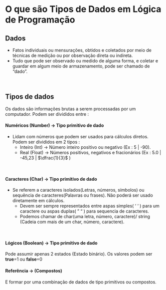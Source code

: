 # O que são Tipos de Dados em Lógica de Programação

## Dados

* Fatos individuais ou mensurações, obtidos e coletados por meio de técnicas de medição ou por observação direta ou indireta.
* Tudo que pode ser observado ou medido de alguma forma, e coletar e guardar em algum meio de armazenamento, pode ser chamado de “dado”.
<br/>

## Tipos de dados

Os dados são informações brutas a serem processadas por um computador. Podem ser divididos entre : 

#### Numéricos (Number) → Tipo primitivo de dado
    
* Lidam com números que podem ser usados para cálculos diretos. Podem ser divididos em 2 tipos :
    - Inteiro (Int) → Número inteiro positivo ou negativo (Ex : 5 | -90).
    - Real (Float) → Números positivos, negativos e fracionários (Ex : 5.0   |  -45,23  |  $\dfrac{1}{3}$ )
<br/> 

#### Caracteres (Char) → Tipo primitivo de dado
* Se referem a caracteres isolados(Letras, números, símbolos) ou sequência de caracteres(Palavras ou frases). Não poderá ser usado diretamente em cálculos.
  - Devem ser sempre representados entre aspas simples( ‘ ‘ ) para um caractere ou aspas duplas( ” “ ) para sequencia de caracteres.
  - Podemos chamar de char(uma letra, número, caractere)/ string (Cadeia com mais de um char, número, caractere).
<br/>

#### Lógicos (Boolean) → Tipo primitivo de dado
Pode assumir apenas 2 estados (Estado binário). 
Os valores podem ser <b>true</b>=1 ou <b>false</b>=0
<br/>

#### Referência → (Compostos)
E formar por uma combinação de dados  de tipo primitivos ou compostos. 